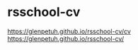 # rsschool-cv
https://glenpetuh.github.io/rsschool-cv/cv  
https://glenpetuh.github.io/rsschool-cv/
